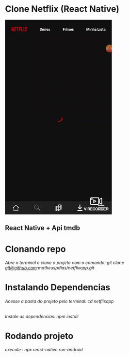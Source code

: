# Clone Netflix (React Native)

![netflix](https://raw.githubusercontent.com/matheuspdias/netflixapp/master/netflixapp.gif)

## React Native + Api tmdb

# Clonando repo

###### Abre o terminal e clone o projeto com o comando: git clone git@github.com:matheuspdias/netflixapp.git

# Instalando Dependencias

###### Acesse a pasta do projeto pelo terminal: cd netflixapp

###### Instale as dependencias: npm install 

# Rodando projeto

###### execute : npx react-native run-android

